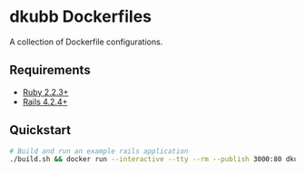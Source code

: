 # dkubb Dockerfiles

A collection of Dockerfile configurations.

## Requirements

* [Ruby 2.2.3+](https://www.ruby-lang.org/en/downloads/)
* [Rails 4.2.4+](https://rubygems.org/gems/rails)

## Quickstart

```bash
# Build and run an example rails application
./build.sh && docker run --interactive --tty --rm --publish 3000:80 dkubb/alpine-nix-rails-nginx/example
```
